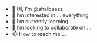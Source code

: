 - 👋 Hi, I’m @shaibaazz
- 👀 I’m interested in ... everything
- 🌱 I’m currently learning ...
- 💞️ I’m looking to collaborate on ...
- 📫 How to reach me ... 

<!---
shaibaazz/shaibaazz is a ✨ special ✨ repository because its `README.md` (this file) appears on your GitHub profile.
You can click the Preview link to take a look at your changes.
--->

